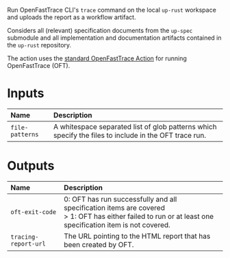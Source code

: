 Run OpenFastTrace CLI's `trace` command on the local `up-rust` workspace and uploads the report as a workflow artifact.

Considers all (relevant) specification documents from the `up-spec` submodule and all
implementation and documentation artifacts contained in the `up-rust` repository.

The action uses the [standard OpenFastTrace Action](https://github.com/itsallcode/openfasttrace-github-action) for running OpenFastTrace (OFT).

# Inputs

| Name            | Description                                                                                           |
| :-------------- | :---------------------------------------------------------------------------------------------------- |
| `file-patterns` | A whitespace separated list of glob patterns which specify the files to include in the OFT trace run. |

# Outputs

| Name                 | Description                                                                                                                                                 |
| :------------------- | :---------------------------------------------------------------------------------------------------------------------------------------------------------- |
| `oft-exit-code`      | 0: OFT has run successfully and all specification items are covered<br>> 1: OFT has either failed to run or at least one specification item is not covered. |
| `tracing-report-url` | The URL pointing to the HTML report that has been created by OFT.                                                                                           |
